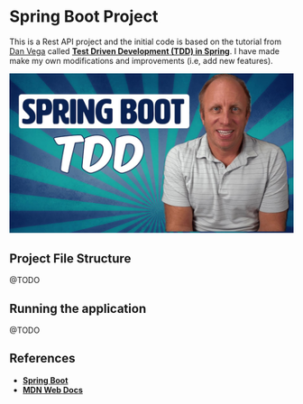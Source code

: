 # Spring Boot Project

This is a Rest API project and the initial code is based on the tutorial from [Dan Vega](https://www.youtube.com/@DanVega) called [**Test Driven Development (TDD) in Spring**](https://youtube.com/watch?v=-H5sud1-K5A).
I have made  make my own modifications and improvements (i.e, add new features).

![Test Driven Development (TDD) in Spring](./src/main/resources/static/video-thumbnail.jpg)

## Project File Structure

@TODO

## Running the application

@TODO

## References

- [**Spring Boot**](https://spring.io/projects/spring-boot)
- [**MDN Web Docs**](https://developer.mozilla.org/)